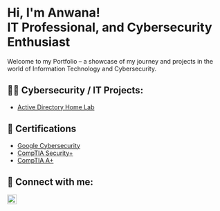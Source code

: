 <h1>Hi, I'm Anwana!
<br/>IT Professional,</a> and Cybersecurity Enthusiast</h1>
<p>Welcome to my Portfolio – a showcase of my journey and projects in the world of Information Technology and Cybersecurity.</p>

<h2>👨‍💻 Cybersecurity / IT Projects:</h2>

- [Active Directory Home Lab](https://github.com/techwithwana/ActiveDirectoryLab)

<h2>📝 Certifications</h2>

- [Google Cybersecurity](https://www.credly.com/badges/3d9ff51f-7ca6-4c14-a471-fc0dbb74a9b0/public_url)
- [CompTIA Security+](https://www.credly.com/badges/0bd68a37-45be-433c-87dc-ec66e764cfa5/public_url)
- [CompTIA A+](https://www.credly.com/badges/1d1a5bda-5442-48e2-aff4-d0b48b2dcc2e/public_url)

<h2> 🤳 Connect with me:</h2>

[<img align="left" alt="AnwanaNtofon | LinkedIn" width="22px" src="https://cdn.jsdelivr.net/npm/simple-icons@v3/icons/linkedin.svg" />][linkedin]

[linkedin]: https://linkedin.com/in/anwanantofon

<!--
**techwithwana/techwithwana** is a ✨ _special_ ✨ repository because its `README.md` (this file) appears on your GitHub profile.

Here are some ideas to get you started:

- 🔭 I’m currently working on ...
- 🌱 I’m currently learning ...
- 👯 I’m looking to collaborate on ...
- 🤔 I’m looking for help with ...
- 💬 Ask me about ...
- 📫 How to reach me: ...
- 😄 Pronouns: ...
- ⚡ Fun fact: ...
-->

